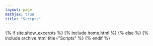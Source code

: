 ```yaml
---
layout: page
mathjax: true
title: "Scripts"
---
```


{% if site.show_excerpts %}
  {% include home.html %}
{% else %}
  {% include archive.html title="Scripts" %}
{% endif %}
